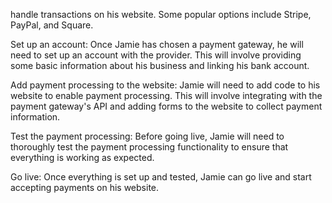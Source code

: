handle transactions on his website. Some popular options include Stripe, PayPal, and Square.

Set up an account: Once Jamie has chosen a payment gateway, he will need to set up an account with the provider. This will involve providing some basic information about his business and linking his bank account.

Add payment processing to the website: Jamie will need to add code to his website to enable payment processing. This will involve integrating with the payment gateway's API and adding forms to the website to collect payment information.

Test the payment processing: Before going live, Jamie will need to thoroughly test the payment processing functionality to ensure that everything is working as expected.

Go live: Once everything is set up and tested, Jamie can go live and start accepting payments on his website.